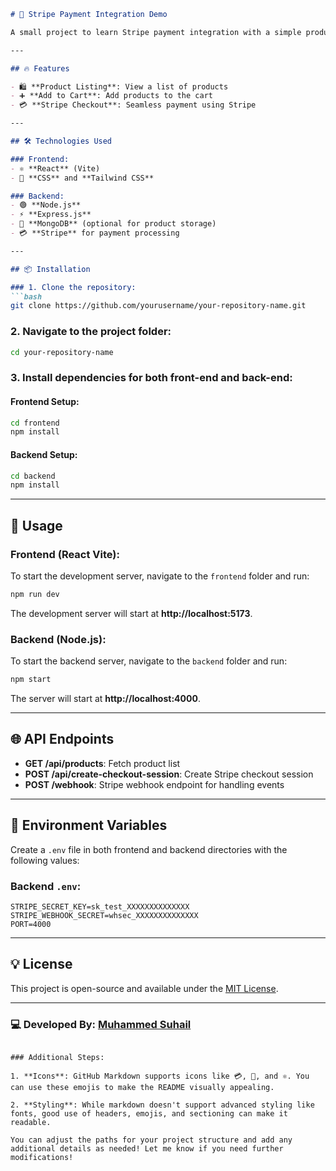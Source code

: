 

```md
# 🛒 Stripe Payment Integration Demo

A small project to learn Stripe payment integration with a simple product listing, cart functionality, and Stripe checkout. The front-end is built using **React** (Vite) and the back-end is powered by **Node.js**.

---

## 🔥 Features

- 🛍️ **Product Listing**: View a list of products
- ➕ **Add to Cart**: Add products to the cart
- 💳 **Stripe Checkout**: Seamless payment using Stripe

---

## 🛠️ Technologies Used

### Frontend:
- ⚛️ **React** (Vite)
- 🎨 **CSS** and **Tailwind CSS**

### Backend:
- 🟢 **Node.js**
- ⚡ **Express.js**
- 💾 **MongoDB** (optional for product storage)
- 💳 **Stripe** for payment processing

---

## 📦 Installation

### 1. Clone the repository:
```bash
git clone https://github.com/yourusername/your-repository-name.git
```

### 2. Navigate to the project folder:
```bash
cd your-repository-name
```

### 3. Install dependencies for both front-end and back-end:

#### Frontend Setup:
```bash
cd frontend
npm install
```

#### Backend Setup:
```bash
cd backend
npm install
```

---

## 🚀 Usage

### Frontend (React Vite):

To start the development server, navigate to the `frontend` folder and run:
```bash
npm run dev
```
The development server will start at **http://localhost:5173**.

### Backend (Node.js):

To start the backend server, navigate to the `backend` folder and run:
```bash
npm start
```
The server will start at **http://localhost:4000**.


---

## 🌐 API Endpoints

- **GET /api/products**: Fetch product list
- **POST /api/create-checkout-session**: Create Stripe checkout session
- **POST /webhook**: Stripe webhook endpoint for handling events

---

## 🔑 Environment Variables

Create a `.env` file in both frontend and backend directories with the following values:

### Backend `.env`:
```env
STRIPE_SECRET_KEY=sk_test_XXXXXXXXXXXXXX
STRIPE_WEBHOOK_SECRET=whsec_XXXXXXXXXXXXXX
PORT=4000
```

---

## 💡 License

This project is open-source and available under the [MIT License](LICENSE).

---

### 💻 Developed By: [Muhammed Suhail](https://yourwebsite.com)

```

### Additional Steps:

1. **Icons**: GitHub Markdown supports icons like 💳, 🛒, and ⚛️. You can use these emojis to make the README visually appealing.
   
2. **Styling**: While markdown doesn't support advanced styling like fonts, good use of headers, emojis, and sectioning can make it readable.

You can adjust the paths for your project structure and add any additional details as needed! Let me know if you need further modifications!